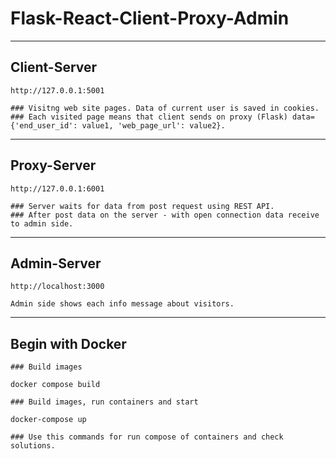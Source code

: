 # Flask-React-Client-Proxy-Admin
---
## Client-Server
```
http://127.0.0.1:5001
```
```
### Visitng web site pages. Data of current user is saved in cookies. 
### Each visited page means that client sends on proxy (Flask) data={'end_user_id': value1, 'web_page_url': value2}.
```
---
## Proxy-Server
```
http://127.0.0.1:6001
```
```
### Server waits for data from post request using REST API.
### After post data on the server - with open connection data receive to admin side. 
```
---
## Admin-Server
```
http://localhost:3000
```
```
Admin side shows each info message about visitors.
```
---
## Begin with Docker
```
### Build images
```
```
docker compose build
```
```
### Build images, run containers and start
```
```
docker-compose up
```
```
### Use this commands for run compose of containers and check solutions.
```

